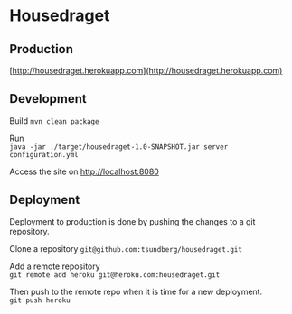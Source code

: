 # Housedraget


## Production

[http://housedraget.herokuapp.com](http://housedraget.herokuapp.com) 

## Development

Build 
`mvn clean package`
  
Run  
`java -jar ./target/housedraget-1.0-SNAPSHOT.jar server configuration.yml`

Access the site on [http://localhost:8080](http://localhost:8080)

## Deployment

Deployment to production is done by pushing the changes to a git repository.

Clone a repository
`git@github.com:tsundberg/housedraget.git`

Add a remote repository  
`git remote add heroku git@heroku.com:housedraget.git`

Then push to the remote repo when it is time for a new deployment.  
`git push heroku`

